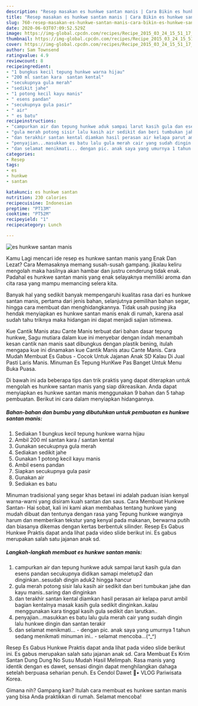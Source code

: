 ```yaml
---
description: "Resep masakan es hunkwe santan manis | Cara Bikin es hunkwe santan manis Yang Paling Enak"
title: "Resep masakan es hunkwe santan manis | Cara Bikin es hunkwe santan manis Yang Paling Enak"
slug: 760-resep-masakan-es-hunkwe-santan-manis-cara-bikin-es-hunkwe-santan-manis-yang-paling-enak
date: 2020-06-03T07:09:52.529Z
image: https://img-global.cpcdn.com/recipes/Recipe_2015_03_24_15_51_17_208_78d4b621db4da669064c/751x532cq70/es-hunkwe-santan-manis-foto-resep-utama.jpg
thumbnail: https://img-global.cpcdn.com/recipes/Recipe_2015_03_24_15_51_17_208_78d4b621db4da669064c/751x532cq70/es-hunkwe-santan-manis-foto-resep-utama.jpg
cover: https://img-global.cpcdn.com/recipes/Recipe_2015_03_24_15_51_17_208_78d4b621db4da669064c/751x532cq70/es-hunkwe-santan-manis-foto-resep-utama.jpg
author: Sam Townsend
ratingvalue: 4.9
reviewcount: 8
recipeingredient:
- "1 bungkus kecil tepung hunkwe warna hijau"
- "200 ml santan kara  santan kental"
- "secukupnya gula merah"
- "sedikit jahe"
- "1 potong kecil kayu manis"
- " esens pandan"
- "secukupnya gula pasir"
- " air"
- " es batu"
recipeinstructions:
- "campurkan air dan tepung hunkwe aduk sampai larut kasih gula dan esens pandan secukupnya didikan samapi meletup2 dan dinginkan..sesudah dingin aduk2 hingga hancur"
- "gula merah potong sisir lalu kasih air sedikit dan beri tumbukan jahe dan kayu manis..saring dan dinginkan"
- "dan terakhir santan kental diamkan hasil perasan air kelapa parut ambil bagian kentalnya masak kasih gula sedikit dinginkan..kalau menggunakan kara tinggal kasih gula sedikit dan larutkan.."
- "penyajian...masukkan es batu lalu gula merah cair yang sudah dingin lalu hunkwe dingin dan santan terakir"
- "dan selamat menikmati... dengan pic. anak saya yang umurnya 1 tahun sedang menikmati minuman ini.. selamat mencoba...(^_^)"
categories:
- Resep
tags:
- es
- hunkwe
- santan

katakunci: es hunkwe santan 
nutrition: 230 calories
recipecuisine: Indonesian
preptime: "PT13M"
cooktime: "PT52M"
recipeyield: "1"
recipecategory: Lunch

---
```



![es hunkwe santan manis](https://img-global.cpcdn.com/recipes/Recipe_2015_03_24_15_51_17_208_78d4b621db4da669064c/751x532cq70/es-hunkwe-santan-manis-foto-resep-utama.jpg)

Kamu Lagi mencari ide resep es hunkwe santan manis yang Enak Dan Lezat? Cara Memasaknya memang susah-susah gampang. jikalau keliru mengolah maka hasilnya akan hambar dan justru cenderung tidak enak. Padahal es hunkwe santan manis yang enak selayaknya memiliki aroma dan cita rasa yang mampu memancing selera kita.

Banyak hal yang sedikit banyak mempengaruhi kualitas rasa dari es hunkwe santan manis, pertama dari jenis bahan, selanjutnya pemilihan bahan segar, hingga cara membuat dan menghidangkannya. Tidak usah pusing jika hendak menyiapkan es hunkwe santan manis enak di rumah, karena asal sudah tahu triknya maka hidangan ini dapat menjadi sajian istimewa.

Kue Cantik Manis atau Cante Manis terbuat dari bahan dasar tepung hunkwe, Sagu mutiara dalam kue ini menyebar dengan indah menambah kesan cantik nan manis saat dibungkus dengan plastik bening, itulah mengapa kue ini dinamakan kue Cantik Manis atau Cante Manis. Cara Mudah Membuat Es Gabus - Cocok Untuk Jajanan Anak SD Kalau Di Jual Pasti Laris Manis. Minuman Es Tepung HunKwe Pas Banget Untuk Menu Buka Puasa.


Di bawah ini ada beberapa tips dan trik praktis yang dapat diterapkan untuk mengolah es hunkwe santan manis yang siap dikreasikan. Anda dapat menyiapkan es hunkwe santan manis menggunakan 9 bahan dan 5 tahap pembuatan. Berikut ini cara dalam menyiapkan hidangannya.

<!--inarticleads1-->

##### Bahan-bahan dan bumbu yang dibutuhkan untuk pembuatan es hunkwe santan manis:

1. Sediakan 1 bungkus kecil tepung hunkwe warna hijau
1. Ambil 200 ml santan kara / santan kental
1. Gunakan secukupnya gula merah
1. Sediakan sedikit jahe
1. Gunakan 1 potong kecil kayu manis
1. Ambil  esens pandan
1. Siapkan secukupnya gula pasir
1. Gunakan  air
1. Sediakan  es batu


Minuman tradisional yang segar khas betawi ini adalah paduan isian kenyal warna-warni yang disiram kuah santan dan saus. Cara Membuat Hunkwe Santan- Hai sobat, kali ini kami akan membahas tentang hunkwe yang mudah dibuat dan tentunya dengan rasa yang Tepung hunkwe wanginya harum dan memberikan tekstur yang kenyal pada makanan, berwarna putih dan biasanya dikemas dengan kertas berbentuk silinder. Resep Es Gabus Hunkwe Praktis dapat anda lihat pada video slide berikut ini. Es gabus merupakan salah satu jajanan anak sd. 

<!--inarticleads2-->

##### Langkah-langkah membuat es hunkwe santan manis:

1. campurkan air dan tepung hunkwe aduk sampai larut kasih gula dan esens pandan secukupnya didikan samapi meletup2 dan dinginkan..sesudah dingin aduk2 hingga hancur
1. gula merah potong sisir lalu kasih air sedikit dan beri tumbukan jahe dan kayu manis..saring dan dinginkan
1. dan terakhir santan kental diamkan hasil perasan air kelapa parut ambil bagian kentalnya masak kasih gula sedikit dinginkan..kalau menggunakan kara tinggal kasih gula sedikit dan larutkan..
1. penyajian...masukkan es batu lalu gula merah cair yang sudah dingin lalu hunkwe dingin dan santan terakir
1. dan selamat menikmati... - dengan pic. anak saya yang umurnya 1 tahun sedang menikmati minuman ini.. - selamat mencoba...(^_^)


Resep Es Gabus Hunkwe Praktis dapat anda lihat pada video slide berikut ini. Es gabus merupakan salah satu jajanan anak sd. Cara Membuat Es Krim Santan Dung Dung No Susu Mudah Hasil Melimpah. Rasa manis yang identik dengan es dawet, sensasi dingin dapat menghilangkan dahaga setelah berpuasa seharian penuh. Es Cendol Dawet 🍹• VLOG Pariwisata Korea. 

Gimana nih? Gampang kan? Itulah cara membuat es hunkwe santan manis yang bisa Anda praktikkan di rumah. Selamat mencoba!

